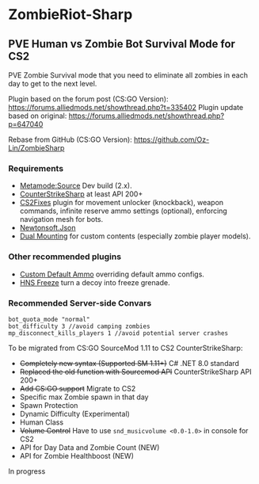 # ZombieRiot-Sharp
## PVE Human vs Zombie Bot Survival Mode for CS2

PVE Zombie Survival mode that you need to eliminate all zombies in each day to get to the next level.

Plugin based on the forum post (CS:GO Version): https://forums.alliedmods.net/showthread.php?t=335402
Plugin update based on original: https://forums.alliedmods.net/showthread.php?p=647040  

Rebase from GitHub (CS:GO Version): https://github.com/Oz-Lin/ZombieSharp

### Requirements
- [Metamode:Source](https://www.sourcemm.net/downloads.php/?branch=master) Dev build (2.x).
- [CounterStrikeSharp](https://github.com/roflmuffin/CounterStrikeSharp) at least API 200+
- [CS2Fixes](https://github.com/Source2ZE/CS2Fixes) plugin for movement unlocker (knockback), weapon commands, infinite reserve ammo settings (optional), enforcing navigation mesh for bots.
- [Newtonsoft.Json](https://github.com/JamesNK/Newtonsoft.Json/releases) 
- [Dual Mounting](https://github.com/Source2ZE/MultiAddonManager) for custom contents (especially zombie player models).

### Other recommended plugins
- [Custom Default Ammo](https://github.com/1Mack/CS2-CustomDefaultAmmo) overriding default ammo configs.
- [HNS Freeze](https://github.com/lhunter3/HNS-Freeze) turn a decoy into freeze grenade.

### Recommended Server-side Convars
```
bot_quota_mode "normal" 
bot_difficulty 3 //avoid camping zombies
mp_disconnect_kills_players 1 //avoid potential server crashes
```
 
To be migrated from CS:GO SourceMod 1.11 to CS2 CounterStrikeSharp:
- ~~Completely new syntax (Supported SM 1.11+)~~ C# .NET 8.0 standard
- ~~Replaced the old function with Sourcemod API~~ CounterStrikeSharp API 200+
- ~~Add CS:GO support~~ Migrate to CS2
- Specific max Zombie spawn in that day
- Spawn Protection
- Dynamic Difficulty (Experimental)
- Human Class
- ~~Volume Control~~ Have to use `snd_musicvolume <0.0-1.0>` in console for CS2
- API for Day Data and Zombie Count (NEW)
- API for Zombie Healthboost (NEW)

In progress
